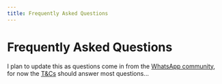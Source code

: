 ```yaml
---
title: Frequently Asked Questions
---
```


# Frequently Asked Questions

I plan to update this as questions come in from the [WhatsApp community](https://chat.whatsapp.com/L4TlA1kxRngAwGHuwQ7b8P?mode=ac_c), for now the [T&Cs](/terms-and-conditions) should answer most questions...

